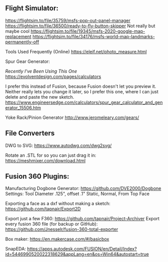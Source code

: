 ## Flight Simulator:
https://flightsim.to/file/35759/msfs-pop-out-panel-manager
https://flightsim.to/file/36500/ready-to-fly-button-skipper
Not really but maybe cool https://flightsim.to/file/19345/msfs-2020-google-map-replacement
https://flightsim.to/file/34176/msfs-world-map-landmarks-permanently-off

Tools Used Frequently (Online)
https://eleif.net/photo_measure.html

Spur Gear Generator:

*Recently I've Been Using This One*
https://evolventdesign.com/pages/calculators

I prefer this instead of Fusion, because Fusion doesn't let you preview it.
Neither really lets you change it later, so I prefer this one, where I can just delete and paste the new sketch.
https://www.engineersedge.com/calculators/spur_gear_calculator_and_generator_15506.htm

Yoke Rack/Pinion Generator
http://www.jeromeleary.com/gears/


## File Converters
DWG to SVG: https://www.autodwg.com/dwg2svg/

Rotate an .STL for so you can just drag it in: https://meshmixer.com/download.html

## Fusion 360 Plugins:
Manufacturing Dogbone Generator: https://github.com/DVE2000/Dogbone
Settings: Tool Diameter .125", offset .1" Static, Normal, From Top Face 

Exporting a face as a dxf without making a sketch: https://github.com/tapnair/Export2D


Export just a few F360: https://github.com/tapnair/Project-Archiver
Export every fusion 360 file (for backup or GitHub): https://github.com/Jnesselr/fusion-360-total-exporter



Box maker: https://en.makercase.com/#/basicbox


SnapEDA: https://apps.autodesk.com/FUSION/en/Detail/Index?id=5446990520022318629&appLang=en&os=Win64&autostart=true